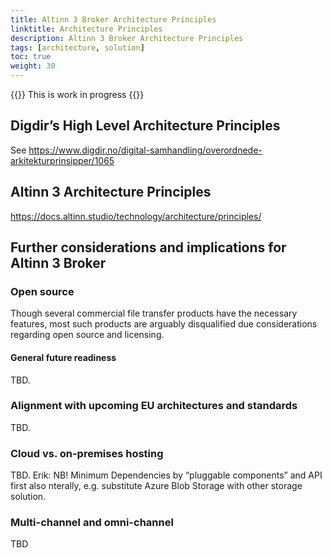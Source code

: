 ```yaml
---
title: Altinn 3 Broker Architecture Principles
linktitle: Architecture Principles
description: Altinn 3 Broker Architecture Principles
tags: [architecture, solution]
toc: true
weight: 30
---
```


{{<notice warning>}} <!-- info -->
This is work in progress
{{</notice>}}


## Digdir’s High Level Architecture Principles

See
<https://www.digdir.no/digital-samhandling/overordnede-arkitekturprinsipper/1065>

## Altinn 3 Architecture Principles

<https://docs.altinn.studio/technology/architecture/principles/>

## Further considerations and implications for Altinn 3 Broker

### Open source

Though several commercial file transfer products have the necessary
features, most such products are arguably disqualified due
considerations regarding open source and licensing.

#### General future readiness

TBD.

### Alignment with upcoming EU architectures and standards

TBD.

### Cloud vs. on-premises hosting

TBD. Erik: NB! Minimum Dependencies by “pluggable components” and API
first also nterally, e.g. substitute Azure Blob Storage with other
storage solution.

### Multi-channel and omni-channel 
TBD
